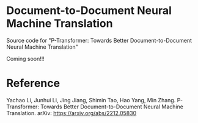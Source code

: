 # Document-to-Document Neural Machine Translation
Source code for "P-Transformer: Towards Better Document-to-Document Neural Machine Translation"

Coming soon!!!

# Reference
Yachao Li, Junhui Li, Jing Jiang, Shimin Tao, Hao Yang, Min Zhang. P-Transformer: Towards Better Document-to-Document Neural Machine Translation.  arXiv: https://arxiv.org/abs/2212.05830
